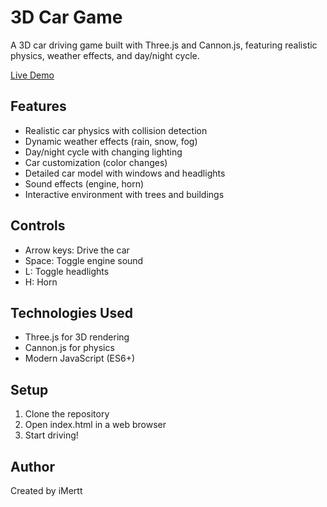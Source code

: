 # 3D Car Game

A 3D car driving game built with Three.js and Cannon.js, featuring realistic physics, weather effects, and day/night cycle.


[Live Demo
](https://cozy-alfajores-1f2bd3.netlify.app/)

## Features

- Realistic car physics with collision detection
- Dynamic weather effects (rain, snow, fog)
- Day/night cycle with changing lighting
- Car customization (color changes)
- Detailed car model with windows and headlights
- Sound effects (engine, horn)
- Interactive environment with trees and buildings

## Controls

- Arrow keys: Drive the car
- Space: Toggle engine sound
- L: Toggle headlights
- H: Horn

## Technologies Used

- Three.js for 3D rendering
- Cannon.js for physics
- Modern JavaScript (ES6+)

## Setup

1. Clone the repository
2. Open index.html in a web browser
3. Start driving!

## Author

Created by iMertt 
